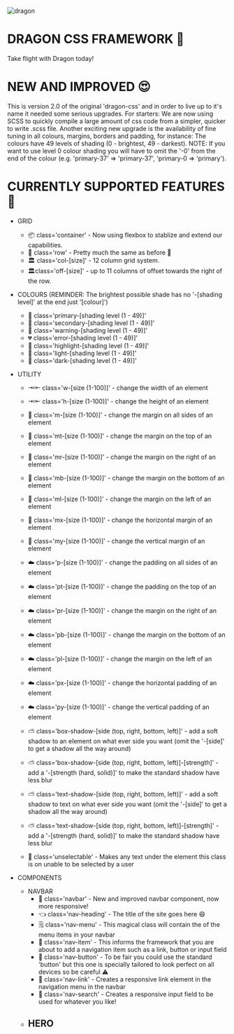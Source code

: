 ![dragon](https://user-images.githubusercontent.com/20080981/125921861-8e43b043-527a-44c2-a31f-efdff097427a.png)

# DRAGON CSS FRAMEWORK 🤑
Take flight with Dragon today! 

# NEW AND IMPROVED 😍
This is version 2.0 of the original 'dragon-css' and in order to live up to it's name it needed some serious upgrades. For starters: We are now using SCSS to quickly compile a large amount of css code from a simpler, quicker to write .scss file. Another exciting new upgrade is the availability of fine tuning in all colours, margins, borders and padding, for instance: The colours have 49 levels of shading (0 - brightest, 49 - darkest). NOTE: If you want to use level 0 colour shading you will have to omit the '-0' from the end of the colour (e.g. 'primary-37' => 'primary-37', 'primary-0 => 'primary'). 

# CURRENTLY SUPPORTED FEATURES 🤗
- GRID
  - 📦 class='container' - Now using flexbox to stablize and extend our capabilities.
  - 🚣 class='row' - Pretty much the same as before 😬
  - 🏛 class='col-[size]' - 12 column grid system.
  -  🏛class='off-[size]' - up to 11 columns of offset towards the right of the row.

- COLOURS (REMINDER: The brightest possible shade has no '-[shading level]' at the end just '[colour]')
  - 💙 class='primary-[shading level (1 - 49)]'
  - 🤎 class='secondary-[shading level (1 - 49)]'
  - 💛 class='warning-[shading level (1 - 49)]'
  - 💔 class='error-[shading level (1 - 49)]' 
  - 💚 class='highlight-[shading level (1 - 49)]' 
  - 🤍 class='light-[shading level (1 - 49)]' 
  - 🖤 class='dark-[shading level (1 - 49)]'

- UTILITY
  - ⇥⇤ class='w-[size (1-100)]' - change the width of an element
  - ⇥⇤ class='h-[size (1-100)]' - change the height of an element
  
  - 📖 class='m-[size (1-100)]' - change the margin on all sides of an element
  - 📖 class='mt-[size (1-100)]' - change the margin on the top of an element
  - 📖 class='mr-[size (1-100)]' - change the margin on the right of an element
  - 📖 class='mb-[size (1-100)]' - change the margin on the bottom of an element
  - 📖 class='ml-[size (1-100)]' - change the margin on the left of an element
  - 📖 class='mx-[size (1-100)]' - change the horizontal margin of an element
  - 📖 class='my-[size (1-100)]' - change the vertical margin of an element
  
  - ☁️ class='p-[size (1-100)]' - change the padding on all sides of an element
  - ☁️ class='pt-[size (1-100)]' - change the padding on the top of an element
  - ☁️ class='pr-[size (1-100)]' - change the margin on the right of an element
  - ☁️ class='pb-[size (1-100)]' - change the margin on the bottom of an element
  - ☁️ class='pl-[size (1-100)]' - change the margin on the left of an element
  - ☁️ class='px-[size (1-100)]' - change the horizontal padding of an element
  - ☁️ class='py-[size (1-100)]' - change the vertical padding of an element

  - ⛅️ class='box-shadow-[side (top, right, bottom, left)]' - add a soft shadow to an element on what ever side you want (omit the '-[side]' to get a shadow all the way around)
  - ⛅️ class='box-shadow-[side (top, right, bottom, left)]-[strength]' - add a '-[strength (hard, solid)]' to make the standard shadow have less blur

  - ⛅️ class='text-shadow-[side (top, right, bottom, left)]' - add a soft shadow to text on what ever side you want (omit the '-[side]' to get a shadow all the way around)
  - ⛅️ class='text-shadow-[side (top, right, bottom, left)]-[strength]' - add a '-[strength (hard, solid)]' to make the standard shadow have less blur

  - 🚫 class='unselectable' - Makes any text under the element this class is on unable to be selected by a user

- COMPONENTS
  - NAVBAR 
    - 🚁 class='navbar' - New and improved navbar component, now more responsive!
    - 👈 class='nav-heading' - The title of the site goes here 😄
    - 🗒 class='nav-menu' - This magical class will contain the of the menu items in your navbar
    - 📲 class='nav-item' - This informs the framework that you are about to add a navigation item such as a link, button or input field
    - 🔘 class='nav-button' - To be fair you could use the standard 'button' but this one is specially tailored to look perfect on all devices so be careful ⚠️
    - 🔗 class='nav-link' - Creates a responsive link element in the navigation menu in the navbar 
    - 👤 class='nav-search' - Creates a responsive input field to be used for whatever you like!
  - HERO
    - 
